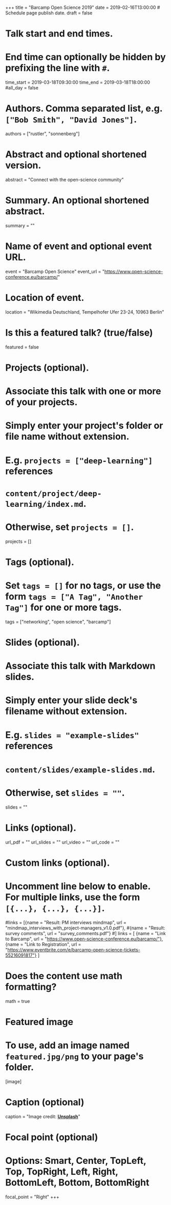 +++
title = "Barcamp Open Science 2019"
date = 2019-02-16T13:00:00  # Schedule page publish date.
draft = false

# Talk start and end times.
#   End time can optionally be hidden by prefixing the line with `#`.
time_start = 2019-03-18T09:30:00
time_end = 2019-03-18T18:00:00
#all_day = false

# Authors. Comma separated list, e.g. `["Bob Smith", "David Jones"]`.
authors = ["rustler", "sonnenberg"]

# Abstract and optional shortened version.
abstract = "Connect with the open-science community"

# Summary. An optional shortened abstract.
summary = ""

# Name of event and optional event URL.
event = "Barcamp Open Science"
event_url = "https://www.open-science-conference.eu/barcamp/"

# Location of event.
location = "Wikimedia Deutschland, Tempelhofer Ufer 23-24, 10963 Berlin"

# Is this a featured talk? (true/false)
featured = false

# Projects (optional).
#   Associate this talk with one or more of your projects.
#   Simply enter your project's folder or file name without extension.
#   E.g. `projects = ["deep-learning"]` references 
#   `content/project/deep-learning/index.md`.
#   Otherwise, set `projects = []`.
projects = []

# Tags (optional).
#   Set `tags = []` for no tags, or use the form `tags = ["A Tag", "Another Tag"]` for one or more tags.
tags = ["networking", "open science", "barcamp"]

# Slides (optional).
#   Associate this talk with Markdown slides.
#   Simply enter your slide deck's filename without extension.
#   E.g. `slides = "example-slides"` references 
#   `content/slides/example-slides.md`.
#   Otherwise, set `slides = ""`.
slides = ""

# Links (optional).
url_pdf = ""
url_slides = ""
url_video = ""
url_code = ""

# Custom links (optional).
#   Uncomment line below to enable. For multiple links, use the form `[{...}, {...}, {...}]`.
#links = [{name = "Result: PM interviews mindmap", url = "mindmap_interviews_with_project-managers_v1.0.pdf"}, 
#{name = "Result: survey comments", url = "survey_comments.pdf"}
#]
links = [
{name = "Link to Barcamp", url = "https://www.open-science-conference.eu/barcamp/"},
{name = "Link to Registration", url = "https://www.eventbrite.com/e/barcamp-open-science-tickets-55216091817"}
]

# Does the content use math formatting?
math = true

# Featured image
# To use, add an image named `featured.jpg/png` to your page's folder. 
[image]
  # Caption (optional)
  caption = "Image credit: [**Unsplash**](https://unsplash.com/photos/bzdhc5b3Bxs)"

  # Focal point (optional)
  # Options: Smart, Center, TopLeft, Top, TopRight, Left, Right, BottomLeft, Bottom, BottomRight
  focal_point = "Right"
+++


